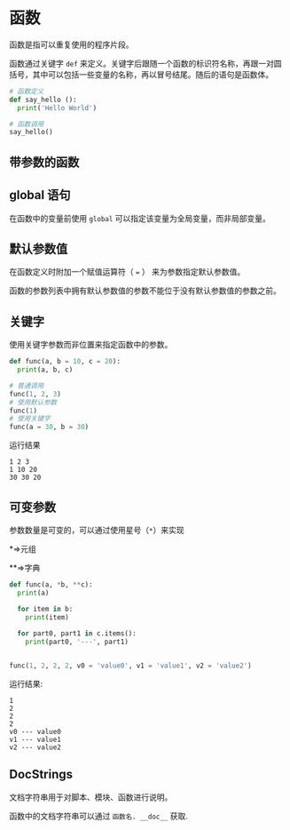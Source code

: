 # 函数

函数是指可以重复使用的程序片段。

函数通过关键字 `def` 来定义。关键字后跟随一个函数的标识符名称，再跟一对圆括号，其中可以包括一些变量的名称，再以冒号结尾。随后的语句是函数体。

```python
# 函数定义
def say_hello ():
  print('Hello World')

# 函数调用
say_hello()
```

## 带参数的函数

## global 语句

在函数中的变量前使用 `global` 可以指定该变量为全局变量，而非局部变量。

## 默认参数值

在函数定义时附加一个赋值运算符（ `=` ） 来为参数指定默认参数值。

函数的参数列表中拥有默认参数值的参数不能位于没有默认参数值的参数之前。

## 关键字

使用关键字参数而非位置来指定函数中的参数。

```python
def func(a, b = 10, c = 20):
  print(a, b, c)

# 普通调用
func(1, 2, 3)
# 使用默认参数
func(1)
# 使用关键字
func(a = 30, b = 30)
```

运行结果

```
1 2 3
1 10 20
30 30 20
```

## 可变参数

参数数量是可变的，可以通过使用星号（`*`）来实现

*=>元组

**=>字典

```python
def func(a, *b, **c):
  print(a)

  for item in b:
    print(item)
  
  for part0, part1 in c.items():
    print(part0, '---', part1)


func(1, 2, 2, 2, v0 = 'value0', v1 = 'value1', v2 = 'value2')
```

运行结果:

```
1
2
2
2
v0 --- value0
v1 --- value1
v2 --- value2
```


## DocStrings

文档字符串用于对脚本、模块、函数进行说明。

函数中的文档字符串可以通过 ` 函数名. __doc__ ` 获取.